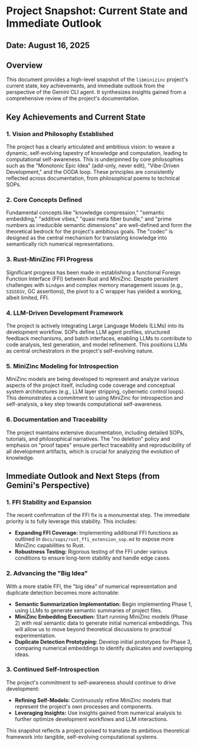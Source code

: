 # Project Snapshot: Current State and Immediate Outlook

## Date: August 16, 2025

## Overview
This document provides a high-level snapshot of the `libminizinc` project's current state, key achievements, and immediate outlook from the perspective of the Gemini CLI agent. It synthesizes insights gained from a comprehensive review of the project's documentation.

## Key Achievements and Current State

### 1. Vision and Philosophy Established
The project has a clearly articulated and ambitious vision: to weave a dynamic, self-evolving tapestry of knowledge and computation, leading to computational self-awareness. This is underpinned by core philosophies such as the "Monotonic Epic Idea" (add-only, never edit), "Vibe-Driven Development," and the OODA loop. These principles are consistently reflected across documentation, from philosophical poems to technical SOPs.

### 2. Core Concepts Defined
Fundamental concepts like "knowledge compression," "semantic embedding," "additive vibes," "quasi meta fiber bundle," and "prime numbers as irreducible semantic dimensions" are well-defined and form the theoretical bedrock for the project's ambitious goals. The "codec" is designed as the central mechanism for translating knowledge into semantically rich numerical representations.

### 3. Rust-MiniZinc FFI Progress
Significant progress has been made in establishing a functional Foreign Function Interface (FFI) between Rust and MiniZinc. Despite persistent challenges with `bindgen` and complex memory management issues (e.g., `SIGSEGV`, GC assertions), the pivot to a C wrapper has yielded a working, albeit limited, FFI.

### 4. LLM-Driven Development Framework
The project is actively integrating Large Language Models (LLMs) into its development workflow. SOPs define LLM agent profiles, structured feedback mechanisms, and batch interfaces, enabling LLMs to contribute to code analysis, test generation, and model refinement. This positions LLMs as central orchestrators in the project's self-evolving nature.

### 5. MiniZinc Modeling for Introspection
MiniZinc models are being developed to represent and analyze various aspects of the project itself, including code coverage and conceptual system architectures (e.g., LLM layer stripping, cybernetic control loops). This demonstrates a commitment to using MiniZinc for introspection and self-analysis, a key step towards computational self-awareness.

### 6. Documentation and Traceability
The project maintains extensive documentation, including detailed SOPs, tutorials, and philosophical narratives. The "no deletion" policy and emphasis on "proof tapes" ensure perfect traceability and reproducibility of all development artifacts, which is crucial for analyzing the evolution of knowledge.

## Immediate Outlook and Next Steps (from Gemini's Perspective)

### 1. FFI Stability and Expansion
The recent confirmation of the FFI fix is a monumental step. The immediate priority is to fully leverage this stability. This includes:
*   **Expanding FFI Coverage:** Implementing additional FFI functions as outlined in `docs/sops/rust_ffi_extension_sop.md` to expose more MiniZinc capabilities to Rust.
*   **Robustness Testing:** Rigorous testing of the FFI under various conditions to ensure long-term stability and handle edge cases.

### 2. Advancing the "Big Idea"
With a more stable FFI, the "big idea" of numerical representation and duplicate detection becomes more actionable:
*   **Semantic Summarization Implementation:** Begin implementing Phase 1, using LLMs to generate semantic summaries of project files.
*   **MiniZinc Embedding Execution:** Start running MiniZinc models (Phase 2) with real semantic data to generate initial numerical embeddings. This will allow us to move beyond theoretical discussions to practical experimentation.
*   **Duplicate Detection Prototyping:** Develop initial prototypes for Phase 3, comparing numerical embeddings to identify duplicates and overlapping ideas.

### 3. Continued Self-Introspection
The project's commitment to self-awareness should continue to drive development:
*   **Refining Self-Models:** Continuously refine MiniZinc models that represent the project's own processes and components.
*   **Leveraging Insights:** Use insights gained from numerical analysis to further optimize development workflows and LLM interactions.

This snapshot reflects a project poised to translate its ambitious theoretical framework into tangible, self-evolving computational systems.
